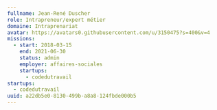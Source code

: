 ```yaml
---
fullname: Jean-René Duscher
role: Intrapreneur/expert métier
domaine: Intraprenariat
avatar: https://avatars0.githubusercontent.com/u/3150475?s=400&v=4
missions:
  - start: 2018-03-15
    end: 2021-06-30
    status: admin
    employer: affaires-sociales
    startups:
      - codedutravail
startups:
  - codedutravail
uuid: a22db5e0-8130-499b-a8a8-124fbde000b5
---
```

